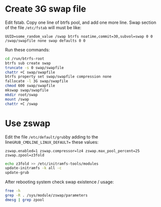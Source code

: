 # Create 3G swap file
Edit fstab. Copy one line of btrfs pool, and add one more line. Swap section of the file `/etc/fstab` will must be like:  
```properties
UUID=some_random_value /swap btrfs noatime,commit=30,subvol=swap 0 0
/swap/swapfile none swap defaults 0 0
```
Run these commands:
```bash
cd /run/btrfs-root
btrfs sub create swap
truncate -s 0 swap/swapfile
chattr +C swap/swapfile 
btrfs property set swap/swapfile compression none
fallocate -l 3G swap/swapfile
chmod 600 swap/swapfile
mkswap swap/swapfile 
mkdir root/swap
mount /swap
chattr +C /swap
```



# Use zswap
Edit the file `/etc/default/grub`by adding to the line`GRUB_CMDLINE_LINUX_DEFAULT=` these values:
```properties
zswap.enabled=1 zswap.compressor=lz4 zswap.max_pool_percent=25 zswap.zpool=z3fold
```

```bash
echo z3fold >> /etc/initramfs-tools/modules
update-initramfs -k all -c
update-grub
```

After rebooting system check swap existence / usage:
```bash
free -h
grep -R . /sys/module/zswap/parameters
dmesg | grep zpool
```
